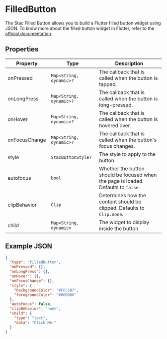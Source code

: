 # FilledButton

The Stac Filled Button allows you to build a Flutter filled button widget using JSON.
To know more about the filled button widget in Flutter, refer to the [official documentation](https://api.flutter.dev/flutter/material/FilledButton-class.html).

## Properties

| Property      | Type                    | Description                                                                        |
|---------------|-------------------------|------------------------------------------------------------------------------------|
| onPressed     | `Map<String, dynamic>?` | The callback that is called when the button is tapped.                             |
| onLongPress   | `Map<String, dynamic>?` | The callback that is called when the button is long-pressed.                       |
| onHover       | `Map<String, dynamic>?` | The callback that is called when the button is hovered over.                       |
| onFocusChange | `Map<String, dynamic>?` | The callback that is called when the button's focus changes.                       |
| style         | `StacButtonStyle?`      | The style to apply to the button.                                                  |
| autofocus     | `bool`                  | Whether the button should be focused when the page is loaded. Defaults to `false`. |
| clipBehavior  | `Clip`                  | Determines how the content should be clipped. Defaults to `Clip.none`.             |
| child         | `Map<String, dynamic>`  | The widget to display inside the button.                                           |

## Example JSON

```json
{
  "type": "filledButton",
  "onPressed": {},
  "onLongPress": {},
  "onHover": {},
  "onFocusChange": {},
  "style": {
    "backgroundColor": "#FFC107",
    "foregroundColor": "#000000"
  },
  "autofocus": false,
  "clipBehavior": "none",
  "child": {
    "type": "text",
    "data": "Click Me!"
  }
}
```
